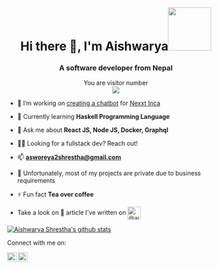 <h1 align="center">Hi there 👋, I'm Aishwarya<img src="https://media.giphy.com/media/bcKmIWkUMCjVm/giphy.gif" width="100"></h1>
<h3 align="center">A software developer from Nepal</h3>

<p align="center"> 
  You are visitor number<br>
  <img src="https://profile-counter.glitch.me/aishstha/count.svg" />
</p>

- 🔭 I’m working on [creating a chatbot](https://www.nexxt.in/) for [Nexxt Inca](https://nexxt.squarespace.com/whyinca)

- 🌱 Currently learning **Haskell Programming Language**

- 💬 Ask me about **React JS, Node JS, Docker, Graphql**

- 👨‍💻 Looking for a fullstack dev? Reach out!

- 📫 **asworeya2shrestha@gmail.com**

- 👥 Unfortunately, most of my projects are private due to business requirements

- ⚡ Fun fact **Tea over coffee**

- Take a look on 📝 article I've written on <a href="https://medium.com/@aishwaryashrestha232" target="_blank"><img align="center" src="https://cdn.jsdelivr.net/npm/simple-icons@3.0.1/icons/medium.svg" alt="@aishwaryashrestha232" height="30" width="30" /></a>
<!--  
**I am familar with:**  
<p align="left"> 
 <img src="https://devicons.github.io/devicon/devicon.git/icons/react/react-original-wordmark.svg" alt="react" width="40" height="40"/>   
  <img src=""https://raw.githubusercontent.com/github/explore/80688e429a7d4ef2fca1e82350fe8e3517d3494d/topics/nodejs/nodejs.png" alt="nodejs" width="40" height="40"/> 
  <img src="https://devicons.github.io/devicon/devicon.git/icons/amazonwebservices/amazonwebservices-original-wordmark.svg" alt="aws" width="40" height="40"/>  
  <img src="https://www.vectorlogo.zone/logos/microsoft_azure/microsoft_azure-icon.svg" alt="azure" width="40" height="40"/> <img src="https://www.vectorlogo.zone/logos/babeljs/babeljs-icon.svg" alt="babel" width="40" height="40"/> <img src="https://www.vectorlogo.zone/logos/gnu_bash/gnu_bash-icon.svg" alt="bash" width="40" height="40"/> <img src="https://devicons.github.io/devicon/devicon.git/icons/bootstrap/bootstrap-plain.svg" alt="bootstrap" width="40" height="40"/> 
<!--   <img src="https://cdn.worldvectorlogo.com/logos/codeigniter.svg" alt="codeigniter" width="40" height="40"/>  -->
<!--   <img src="https://raw.githubusercontent.com/devicons/devicon/0d6c64dbbf311879f7d563bfc3ccf559f9ed111c/icons/couchdb/couchdb-original.svg" alt="couchdb" width="40" height="40"/> -->
<!--   <img src="https://devicons.github.io/devicon/devicon.git/icons/css3/css3-original-wordmark.svg" alt="css3" width="40" height="40"/> <img src="https://devicons.github.io/devicon/devicon.git/icons/d3js/d3js-original.svg" alt="d3js" width="40" height="40"/> <img src="https://devicons.github.io/devicon/devicon.git/icons/docker/docker-original-wordmark.svg" alt="docker" width="40" height="40"/> <img src="https://devicons.github.io/devicon/devicon.git/icons/electron/electron-original.svg" alt="electron" width="40" height="40"/> <img src="https://devicons.github.io/devicon/devicon.git/icons/ember/ember-original-wordmark.svg" alt="ember" width="40" height="40"/> <img src="https://devicons.github.io/devicon/devicon.git/icons/express/express-original-wordmark.svg" alt="express" width="40" height="40"/> 
 <img src="https://www.vectorlogo.zone/logos/firebase/firebase-icon.svg" alt="firebase" width="40" height="40"/> <img src="https://www.vectorlogo.zone/logos/google_cloud/google_cloud-icon.svg" alt="gcp" width="40" height="40"/>  <img src="https://upload.wikimedia.org/wikipedia/commons/d/d1/Ionic_Logo.svg" alt="ionic" width="40" height="40"/>  <img src="https://www.vectorlogo.zone/logos/jenkins/jenkins-icon.svg" alt="jenkins" width="40" height="40"/> <img src="https://www.vectorlogo.zone/logos/jestjsio/jestjsio-icon.svg" alt="jest" width="40" height="40"/> <img src="https://www.vectorlogo.zone/logos/kubernetes/kubernetes-icon.svg" alt="kubernetes" width="40" height="40"/>
  
  <!--<img src="https://devicons.github.io/devicon/devicon.git/icons/laravel/laravel-plain-wordmark.svg" alt="laravel" width="40" height="40"/> <img src="https://devicons.github.io/devicon/devicon.git/icons/linux/linux-original.svg" alt="linux" width="40" height="40"/>
  <img src="https://devicons.github.io/devicon/devicon.git/icons/angularjs/angularjs-original.svg" alt="angularjs" width="40" height="40"/>
  <img src="https://devicons.github.io/devicon/devicon.git/icons/gulp/gulp-plain.svg" alt="gulp" width="40" height="40"/> <img src="https://devicons.github.io/devicon/devicon.git/icons/html5/html5-original-wordmark.svg" alt="html5" width="40" height="40"/>
  <img src="https://www.vectorlogo.zone/logos/mariadb/mariadb-icon.svg" alt="mariadb" width="40" height="40"/> 
  <img src="https://devicons.github.io/devicon/devicon.git/icons/javascript/javascript-original.svg" alt="javascript" width="40" height="40"/> -->
  
  
  <!--https://portal.inca.chat/ <img src="https://devicons.github.io/devicon/devicon.git/icons/mongodb/mongodb-original-wordmark.svg" alt="mongodb" width="40" height="40"/> <img src="https://devicons.github.io/devicon/devicon.git/icons/mysql/mysql-original-wordmark.svg" alt="mysql" width="40" height="40"/> <img src="https://devicons.github.io/devicon/devicon.git/icons/nginx/nginx-original.svg" alt="nginx" width="40" height="40"/> <img src="https://devicons.github.io/devicon/devicon.git/icons/postgresql/postgresql-original-wordmark.svg" alt="postgresql" width="40" height="40"/> <img src="https://devicons.github.io/devicon/devicon.git/icons/python/python-original.svg" alt="python" width="40" height="40"/> <img src="https://devicons.github.io/devicon/devicon.git/icons/redis/redis-original-wordmark.svg" alt="redis" width="40" height="40"/> <img src="https://devicons.github.io/devicon/devicon.git/icons/redux/redux-original.svg" alt="redux" width="40" height="40"/> <img src="https://devicons.github.io/devicon/devicon.git/icons/sass/sass-original.svg" alt="sass" width="40" height="40"/> <img src="https://devicons.github.io/devicon/devicon.git/icons/scala/scala-original-wordmark.svg" alt="scala" width="40" height="40"/> <img src="https://devicons.github.io/devicon/devicon.git/icons/typescript/typescript-original.svg" alt="typescript" width="40" height="40"/> <img src="https://devicons.github.io/devicon/devicon.git/icons/vuejs/vuejs-original-wordmark.svg" alt="vuejs" width="40" height="40"/> <img src="https://devicons.github.io/devicon/devicon.git/icons/webpack/webpack-original.svg" alt="webpack" width="40" height="40"/></p>-->


[![Aishwarya Shrestha's github stats](https://github-readme-stats.vercel.app/api?username=aishstha&count_private=true&show_icons=true&theme=radical&hide=stars)](https://github.com/anuraghazra/github-readme-stats)

Connect with me on:
<div>
  <a href="https://www.linkedin.com/in/aishwarya-shrestha-aa303713a/" target="_blank">
  <img align="left" alt="Aishwarya's LinkedIn" width="22px" src="https://cdn.jsdelivr.net/npm/simple-icons@v3/icons/linkedin.svg" />
</a>
<a href="https://www.instagram.com/aishstha/" >
  <img align="left" alt="Aishwarya's Instagram" width="22px" src="https://cdn.jsdelivr.net/npm/simple-icons@v3/icons/instagram.svg" />
</a>
</div>

